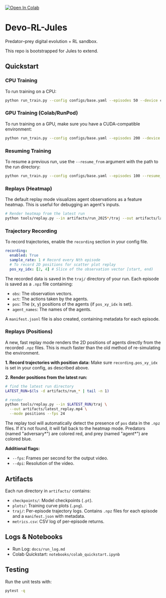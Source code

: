 [![Open In Colab](https://colab.research.google.com/assets/colab-badge.svg)](https://colab.research.google.com/github/Dasein93/devo-rl-jules/blob/main/notebooks/colab_quickstart.ipynb)

# Devo-RL-Jules

Predator–prey digital evolution + RL sandbox.

This repo is bootstrapped for Jules to extend.


## Quickstart

### CPU Training
To run training on a CPU:
```bash
python run_train.py --config configs/base.yaml --episodes 50 --device cpu
```

### GPU Training (Colab/RunPod)
To run training on a GPU, make sure you have a CUDA-compatible environment:
```bash
python run_train.py --config configs/base.yaml --episodes 200 --device cuda
```

### Resuming Training
To resume a previous run, use the `--resume_from` argument with the path to the run directory:
```bash
python run_train.py --config configs/base.yaml --episodes 100 --resume_from artifacts/run_YYYYMMDD_HHMM
```

### Replays (Heatmap)
The default replay mode visualizes agent observations as a feature heatmap. This is useful for debugging an agent's inputs.
```bash
# Render heatmap from the latest run
python tools/replay.py --in artifacts/run_2025*/traj --out artifacts/latest_heatmap.mp4 --mode heatmap
```

### Trajectory Recording
To record trajectories, enable the `recording` section in your config file.

```yaml
recording:
  enabled: True
  sample_rate: 1 # Record every Nth episode
  # To record 2D positions for scatter plot replay
  pos_xy_idx: [2, 4] # Slice of the observation vector [start, end)
```

The recorded data is saved in the `traj/` directory of your run. Each episode is saved as a `.npz` file containing:
- `obs`: The observation vectors.
- `act`: The actions taken by the agents.
- `pos`: The (x, y) positions of the agents (if `pos_xy_idx` is set).
- `agent_names`: The names of the agents.

A `manifest.jsonl` file is also created, containing metadata for each episode.

### Replays (Positions)
A new, fast replay mode renders the 2D positions of agents directly from the recorded `.npz` files. This is much faster than the old method of re-simulating the environment.

**1. Record trajectories with position data:**
Make sure `recording.pos_xy_idx` is set in your config, as described above.

**2. Render positions from the latest run:**
```bash
# find the latest run directory
LATEST_RUN=$(ls -d artifacts/run_* | tail -n 1)

# render
python tools/replay.py --in $LATEST_RUN/traj \
  --out artifacts/latest_replay.mp4 \
  --mode positions --fps 24
```

The replay tool will automatically detect the presence of `pos` data in the `.npz` files. If it's not found, it will fall back to the heatmap mode. Predators (named "adversary*") are colored red, and prey (named "agent*") are colored blue.

**Additional flags:**
- `--fps`: Frames per second for the output video.
- `--dpi`: Resolution of the video.

## Artifacts
Each run directory in `artifacts/` contains:
- `checkpoints/`: Model checkpoints (`.pt`).
- `plots/`: Training curve plots (`.png`).
- `traj/`: Per-episode trajectory logs. Contains `.npz` files for each episode and a `manifest.json` with metadata.
- `metrics.csv`: CSV log of per-episode returns.

## Logs & Notebooks
- Run Log: `docs/run_log.md`
- Colab Quickstart: `notebooks/colab_quickstart.ipynb`


## Testing
Run the unit tests with:
```bash
pytest -q
```
